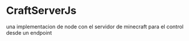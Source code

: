 # CraftServerJs
una implementacion de node con el servidor de minecraft para el control desde un endpoint
